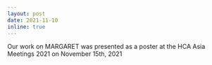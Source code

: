 ```yaml
---
layout: post
date: 2021-11-10
inline: true
---
```


Our work on MARGARET was presented as a poster at the HCA Asia Meetings 2021 on November 15th, 2021
